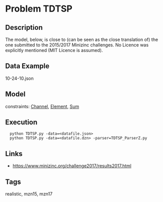 # Problem TDTSP
## Description
The model, below, is close to (can be seen as the close translation of) the one submitted to the 2015/2017 Minizinc challenges.
No Licence was explicitly mentioned (MIT Licence is assumed).

## Data Example
  10-24-10.json

## Model
  constraints: [Channel](http://pycsp.org/documentation/constraints/Channel), [Element](http://pycsp.org/documentation/constraints/Element), [Sum](http://pycsp.org/documentation/constraints/Sum)

## Execution
```
  python TDTSP.py -data=<datafile.json>
  python TDTSP.py -data=<datafile.dzn> -parser=TDTSP_ParserZ.py
```

## Links
  - https://www.minizinc.org/challenge2017/results2017.html

## Tags
  realistic, mzn15, mzn17
